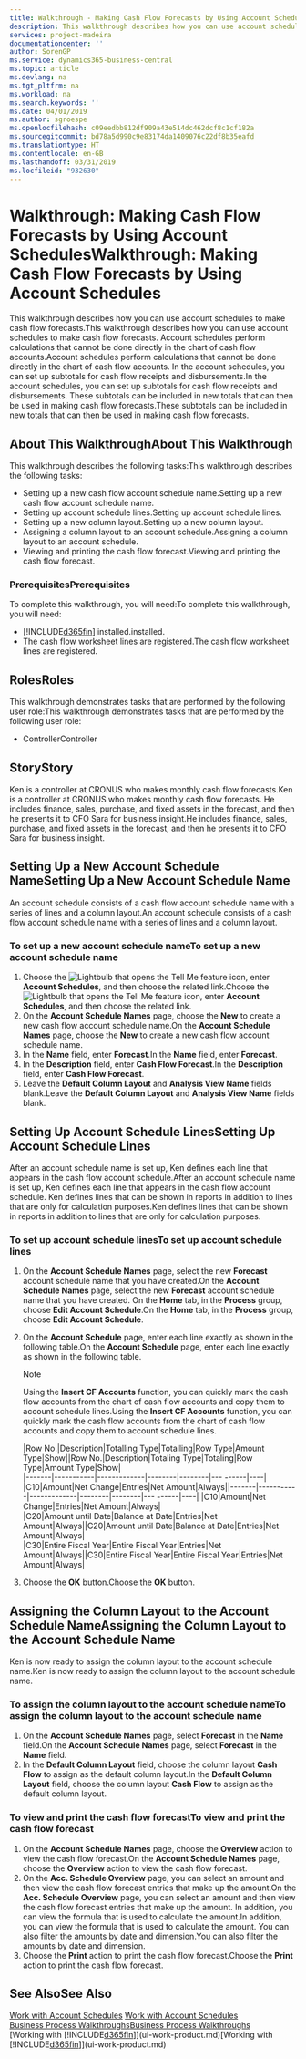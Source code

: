 ```yaml
---
title: Walkthrough - Making Cash Flow Forecasts by Using Account Schedules | Microsoft Docs
description: This walkthrough describes how you can use account schedules to make cash flow forecasts. Account schedules perform calculations that cannot be done directly in the chart of cash flow accounts. In the account schedules, you can set up subtotals for cash flow receipts and disbursements. These subtotals can be included in new totals that can then be used in making cash flow forecasts.
services: project-madeira
documentationcenter: ''
author: SorenGP
ms.service: dynamics365-business-central
ms.topic: article
ms.devlang: na
ms.tgt_pltfrm: na
ms.workload: na
ms.search.keywords: ''
ms.date: 04/01/2019
ms.author: sgroespe
ms.openlocfilehash: c09eedbb812df909a43e514dc462dcf8c1cf182a
ms.sourcegitcommit: bd78a5d990c9e83174da1409076c22df8b35eafd
ms.translationtype: HT
ms.contentlocale: en-GB
ms.lasthandoff: 03/31/2019
ms.locfileid: "932630"
---
```

# <a name="walkthrough-making-cash-flow-forecasts-by-using-account-schedules"></a><span data-ttu-id="2b69a-106">Walkthrough: Making Cash Flow Forecasts by Using Account Schedules</span><span class="sxs-lookup"><span data-stu-id="2b69a-106">Walkthrough: Making Cash Flow Forecasts by Using Account Schedules</span></span>
<span data-ttu-id="2b69a-107">This walkthrough describes how you can use account schedules to make cash flow forecasts.</span><span class="sxs-lookup"><span data-stu-id="2b69a-107">This walkthrough describes how you can use account schedules to make cash flow forecasts.</span></span> <span data-ttu-id="2b69a-108">Account schedules perform calculations that cannot be done directly in the chart of cash flow accounts.</span><span class="sxs-lookup"><span data-stu-id="2b69a-108">Account schedules perform calculations that cannot be done directly in the chart of cash flow accounts.</span></span> <span data-ttu-id="2b69a-109">In the account schedules, you can set up subtotals for cash flow receipts and disbursements.</span><span class="sxs-lookup"><span data-stu-id="2b69a-109">In the account schedules, you can set up subtotals for cash flow receipts and disbursements.</span></span> <span data-ttu-id="2b69a-110">These subtotals can be included in new totals that can then be used in making cash flow forecasts.</span><span class="sxs-lookup"><span data-stu-id="2b69a-110">These subtotals can be included in new totals that can then be used in making cash flow forecasts.</span></span>  

## <a name="about-this-walkthrough"></a><span data-ttu-id="2b69a-111">About This Walkthrough</span><span class="sxs-lookup"><span data-stu-id="2b69a-111">About This Walkthrough</span></span>  
<span data-ttu-id="2b69a-112">This walkthrough describes the following tasks:</span><span class="sxs-lookup"><span data-stu-id="2b69a-112">This walkthrough describes the following tasks:</span></span>  

- <span data-ttu-id="2b69a-113">Setting up a new cash flow account schedule name.</span><span class="sxs-lookup"><span data-stu-id="2b69a-113">Setting up a new cash flow account schedule name.</span></span>  
- <span data-ttu-id="2b69a-114">Setting up account schedule lines.</span><span class="sxs-lookup"><span data-stu-id="2b69a-114">Setting up account schedule lines.</span></span>  
- <span data-ttu-id="2b69a-115">Setting up a new column layout.</span><span class="sxs-lookup"><span data-stu-id="2b69a-115">Setting up a new column layout.</span></span>  
- <span data-ttu-id="2b69a-116">Assigning a column layout to an account schedule.</span><span class="sxs-lookup"><span data-stu-id="2b69a-116">Assigning a column layout to an account schedule.</span></span>  
- <span data-ttu-id="2b69a-117">Viewing and printing the cash flow forecast.</span><span class="sxs-lookup"><span data-stu-id="2b69a-117">Viewing and printing the cash flow forecast.</span></span>  

### <a name="prerequisites"></a><span data-ttu-id="2b69a-118">Prerequisites</span><span class="sxs-lookup"><span data-stu-id="2b69a-118">Prerequisites</span></span>  
<span data-ttu-id="2b69a-119">To complete this walkthrough, you will need:</span><span class="sxs-lookup"><span data-stu-id="2b69a-119">To complete this walkthrough, you will need:</span></span>  

- [!INCLUDE[d365fin](includes/d365fin_md.md)] <span data-ttu-id="2b69a-120">installed.</span><span class="sxs-lookup"><span data-stu-id="2b69a-120">installed.</span></span>  
- <span data-ttu-id="2b69a-121">The cash flow worksheet lines are registered.</span><span class="sxs-lookup"><span data-stu-id="2b69a-121">The cash flow worksheet lines are registered.</span></span>  

## <a name="roles"></a><span data-ttu-id="2b69a-122">Roles</span><span class="sxs-lookup"><span data-stu-id="2b69a-122">Roles</span></span>  
<span data-ttu-id="2b69a-123">This walkthrough demonstrates tasks that are performed by the following user role:</span><span class="sxs-lookup"><span data-stu-id="2b69a-123">This walkthrough demonstrates tasks that are performed by the following user role:</span></span>  

- <span data-ttu-id="2b69a-124">Controller</span><span class="sxs-lookup"><span data-stu-id="2b69a-124">Controller</span></span>  

## <a name="story"></a><span data-ttu-id="2b69a-125">Story</span><span class="sxs-lookup"><span data-stu-id="2b69a-125">Story</span></span>  
<span data-ttu-id="2b69a-126">Ken is a controller at CRONUS who makes monthly cash flow forecasts.</span><span class="sxs-lookup"><span data-stu-id="2b69a-126">Ken is a controller at CRONUS who makes monthly cash flow forecasts.</span></span> <span data-ttu-id="2b69a-127">He includes finance, sales, purchase, and fixed assets in the forecast, and then he presents it to CFO Sara for business insight.</span><span class="sxs-lookup"><span data-stu-id="2b69a-127">He includes finance, sales, purchase, and fixed assets in the forecast, and then he presents it to CFO Sara for business insight.</span></span>  

## <a name="setting-up-a-new-account-schedule-name"></a><span data-ttu-id="2b69a-128">Setting Up a New Account Schedule Name</span><span class="sxs-lookup"><span data-stu-id="2b69a-128">Setting Up a New Account Schedule Name</span></span>  
<span data-ttu-id="2b69a-129">An account schedule consists of a cash flow account schedule name with a series of lines and a column layout.</span><span class="sxs-lookup"><span data-stu-id="2b69a-129">An account schedule consists of a cash flow account schedule name with a series of lines and a column layout.</span></span>  

### <a name="to-set-up-a-new-account-schedule-name"></a><span data-ttu-id="2b69a-130">To set up a new account schedule name</span><span class="sxs-lookup"><span data-stu-id="2b69a-130">To set up a new account schedule name</span></span>  

1.  <span data-ttu-id="2b69a-131">Choose the ![Lightbulb that opens the Tell Me feature](media/ui-search/search_small.png "Tell me what you want to do") icon, enter **Account Schedules**, and then choose the related link.</span><span class="sxs-lookup"><span data-stu-id="2b69a-131">Choose the ![Lightbulb that opens the Tell Me feature](media/ui-search/search_small.png "Tell me what you want to do") icon, enter **Account Schedules**, and then choose the related link.</span></span>  
2.  <span data-ttu-id="2b69a-132">On the **Account Schedule Names** page, choose the **New** to create a new cash flow account schedule name.</span><span class="sxs-lookup"><span data-stu-id="2b69a-132">On the **Account Schedule Names** page, choose the **New** to create a new cash flow account schedule name.</span></span>  
3.  <span data-ttu-id="2b69a-133">In the **Name** field, enter **Forecast**.</span><span class="sxs-lookup"><span data-stu-id="2b69a-133">In the **Name** field, enter **Forecast**.</span></span>  
4.  <span data-ttu-id="2b69a-134">In the **Description** field, enter **Cash Flow Forecast**.</span><span class="sxs-lookup"><span data-stu-id="2b69a-134">In the **Description** field, enter **Cash Flow Forecast**.</span></span>  
5.  <span data-ttu-id="2b69a-135">Leave the **Default Column Layout** and **Analysis View Name** fields blank.</span><span class="sxs-lookup"><span data-stu-id="2b69a-135">Leave the **Default Column Layout** and **Analysis View Name** fields blank.</span></span>  

## <a name="setting-up-account-schedule-lines"></a><span data-ttu-id="2b69a-136">Setting Up Account Schedule Lines</span><span class="sxs-lookup"><span data-stu-id="2b69a-136">Setting Up Account Schedule Lines</span></span>  
<span data-ttu-id="2b69a-137">After an account schedule name is set up, Ken defines each line that appears in the cash flow account schedule.</span><span class="sxs-lookup"><span data-stu-id="2b69a-137">After an account schedule name is set up, Ken defines each line that appears in the cash flow account schedule.</span></span> <span data-ttu-id="2b69a-138">Ken defines lines that can be shown in reports in addition to lines that are only for calculation purposes.</span><span class="sxs-lookup"><span data-stu-id="2b69a-138">Ken defines lines that can be shown in reports in addition to lines that are only for calculation purposes.</span></span>  

### <a name="to-set-up-account-schedule-lines"></a><span data-ttu-id="2b69a-139">To set up account schedule lines</span><span class="sxs-lookup"><span data-stu-id="2b69a-139">To set up account schedule lines</span></span>  

1.  <span data-ttu-id="2b69a-140">On the **Account Schedule Names** page, select the new **Forecast** account schedule name that you have created.</span><span class="sxs-lookup"><span data-stu-id="2b69a-140">On the **Account Schedule Names** page, select the new **Forecast** account schedule name that you have created.</span></span> <span data-ttu-id="2b69a-141">On the **Home** tab, in the **Process** group, choose **Edit Account Schedule**.</span><span class="sxs-lookup"><span data-stu-id="2b69a-141">On the **Home** tab, in the **Process** group, choose **Edit Account Schedule**.</span></span>  
2.  <span data-ttu-id="2b69a-142">On the **Account Schedule** page, enter each line exactly as shown in the following table.</span><span class="sxs-lookup"><span data-stu-id="2b69a-142">On the **Account Schedule** page, enter each line exactly as shown in the following table.</span></span>  

    > [!NOTE]  
    >  <span data-ttu-id="2b69a-143">Using the **Insert CF Accounts** function, you can quickly mark the cash flow accounts from the chart of cash flow accounts and copy them to account schedule lines.</span><span class="sxs-lookup"><span data-stu-id="2b69a-143">Using the **Insert CF Accounts** function, you can quickly mark the cash flow accounts from the chart of cash flow accounts and copy them to account schedule lines.</span></span>  

    <span data-ttu-id="2b69a-144">|Row No.|Description|Totalling Type|Totalling|Row Type|Amount Type|Show|</span><span class="sxs-lookup"><span data-stu-id="2b69a-144">|Row No.|Description|Totaling Type|Totaling|Row Type|Amount Type|Show|</span></span>  
    <span data-ttu-id="2b69a-145">|-------|-----------|-------------|--------|--------|---  ------|----| |C10|Amount|Net Change|Entries|Net Amount|Always|</span><span class="sxs-lookup"><span data-stu-id="2b69a-145">|-------|-----------|-------------|--------|--------|---  ------|----| |C10|Amount|Net Change|Entries|Net Amount|Always|</span></span>  
    <span data-ttu-id="2b69a-146">|C20|Amount until Date|Balance at Date|Entries|Net Amount|Always|</span><span class="sxs-lookup"><span data-stu-id="2b69a-146">|C20|Amount until Date|Balance at Date|Entries|Net Amount|Always|</span></span>  
    <span data-ttu-id="2b69a-147">|C30|Entire Fiscal Year|Entire Fiscal Year|Entries|Net Amount|Always|</span><span class="sxs-lookup"><span data-stu-id="2b69a-147">|C30|Entire Fiscal Year|Entire Fiscal Year|Entries|Net Amount|Always|</span></span>  

4.  <span data-ttu-id="2b69a-148">Choose the **OK** button.</span><span class="sxs-lookup"><span data-stu-id="2b69a-148">Choose the **OK** button.</span></span>  

## <a name="assigning-the-column-layout-to-the-account-schedule-name"></a><span data-ttu-id="2b69a-149">Assigning the Column Layout to the Account Schedule Name</span><span class="sxs-lookup"><span data-stu-id="2b69a-149">Assigning the Column Layout to the Account Schedule Name</span></span>  
<span data-ttu-id="2b69a-150">Ken is now ready to assign the column layout to the account schedule name.</span><span class="sxs-lookup"><span data-stu-id="2b69a-150">Ken is now ready to assign the column layout to the account schedule name.</span></span>  

### <a name="to-assign-the-column-layout-to-the-account-schedule-name"></a><span data-ttu-id="2b69a-151">To assign the column layout to the account schedule name</span><span class="sxs-lookup"><span data-stu-id="2b69a-151">To assign the column layout to the account schedule name</span></span>  

1.  <span data-ttu-id="2b69a-152">On the **Account Schedule Names** page, select **Forecast** in the **Name** field.</span><span class="sxs-lookup"><span data-stu-id="2b69a-152">On the **Account Schedule Names** page, select **Forecast** in the **Name** field.</span></span>  
2.  <span data-ttu-id="2b69a-153">In the **Default Column Layout** field, choose the column layout **Cash Flow** to assign as the default column layout.</span><span class="sxs-lookup"><span data-stu-id="2b69a-153">In the **Default Column Layout** field, choose the column layout **Cash Flow** to assign as the default column layout.</span></span>  

### <a name="to-view-and-print-the-cash-flow-forecast"></a><span data-ttu-id="2b69a-154">To view and print the cash flow forecast</span><span class="sxs-lookup"><span data-stu-id="2b69a-154">To view and print the cash flow forecast</span></span>  
1.  <span data-ttu-id="2b69a-155">On the **Account Schedule Names** page, choose the **Overview** action to view the cash flow forecast.</span><span class="sxs-lookup"><span data-stu-id="2b69a-155">On the **Account Schedule Names** page, choose the **Overview** action to view the cash flow forecast.</span></span>  
2.  <span data-ttu-id="2b69a-156">On the **Acc. Schedule Overview** page, you can select an amount and then view the cash flow forecast entries that make up the amount.</span><span class="sxs-lookup"><span data-stu-id="2b69a-156">On the **Acc. Schedule Overview** page, you can select an amount and then view the cash flow forecast entries that make up the amount.</span></span> <span data-ttu-id="2b69a-157">In addition, you can view the formula that is used to calculate the amount.</span><span class="sxs-lookup"><span data-stu-id="2b69a-157">In addition, you can view the formula that is used to calculate the amount.</span></span> <span data-ttu-id="2b69a-158">You can also filter the amounts by date and dimension.</span><span class="sxs-lookup"><span data-stu-id="2b69a-158">You can also filter the amounts by date and dimension.</span></span>  
3.  <span data-ttu-id="2b69a-159">Choose the **Print** action to print the cash flow forecast.</span><span class="sxs-lookup"><span data-stu-id="2b69a-159">Choose the **Print** action to print the cash flow forecast.</span></span>  

## <a name="see-also"></a><span data-ttu-id="2b69a-160">See Also</span><span class="sxs-lookup"><span data-stu-id="2b69a-160">See Also</span></span>  
 <span data-ttu-id="2b69a-161">[Work with Account Schedules](bi-how-work-account-schedule.md) </span><span class="sxs-lookup"><span data-stu-id="2b69a-161">[Work with Account Schedules](bi-how-work-account-schedule.md) </span></span>  
 [<span data-ttu-id="2b69a-162">Business Process Walkthroughs</span><span class="sxs-lookup"><span data-stu-id="2b69a-162">Business Process Walkthroughs</span></span>](walkthrough-business-process-walkthroughs.md)  
 <span data-ttu-id="2b69a-163">[Working with [!INCLUDE[d365fin](includes/d365fin_md.md)]](ui-work-product.md)</span><span class="sxs-lookup"><span data-stu-id="2b69a-163">[Working with [!INCLUDE[d365fin](includes/d365fin_md.md)]](ui-work-product.md)</span></span>
